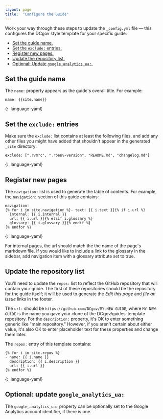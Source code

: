 ```yaml
---
layout: page
title:  "Configure the Guide"
---
```


Work your way through these steps to update 
the `_config.yml` file — this configures the DCgov style template for your specific guide:

- [Set the guide name.](#set-name)
- [Set the `exclude:` entries.](#set-exclude-entries)
- [Register new pages.](#register-new-pages)
- [Update the repository list.](#update-repository-list)
- [Optional: Update `google_analytics_ua:`.](#set-google-analytics)

## <a name="set-name"></a>Set the guide name

The `name:` property appears as the guide's overall title. For example:

~~~
name: {{site.name}}
~~~
{: .language-yaml}

## <a name="set-exclude-entries"></a>Set the `exclude:` entries

Make sure the `exclude:` list contains at least the following files, and add
any other files you might have added that shouldn't appear in the
generated `_site` directory:

~~~
exclude: [".rvmrc", ".rbenv-version", "README.md", "changelog.md"]
~~~
{: .language-yaml}

## <a name="register-new-pages"></a>Register new pages

The `navigation:` list is used to generate the table of contents. For example,
the `navigation:` section of this guide contains:

~~~
navigation:
{% for i in site.navigation %}- text: {{ i.text }}{% if i.url %}
  internal: {{ i.internal }}
  url: {{ i.url }}{% elsif i.glossary %}
  glossary: {{ i.glossary }}{% endif %}
{% endfor %}
~~~
{: .language-yaml}

For internal pages, the url should match the the name of the page's markdown file.
If you would like to include a link to the glossary in the sidebar, add navigation item with a glossary attribute set to true.

## <a name="update-repository-list"></a>Update the repository list

You'll need to update the `repos:` list to reflect the GitHub
repository that will contain your guide. The first of these repositories
should be the repository for the guide itself; it will be used to generate
the _Edit this page_ and _file an issue_ links in the footer.

The `url:` should be `https://github.com/DCgov/MY-NEW-GUIDE`, where
`MY-NEW-GUIDE` is the name you gave your clone of the DCgov/guides-template
repository. For the `description:` property, it's OK to enter something
generic like "main repository." However, if you aren't certain about either
value, it's also OK to enter placeholder text for these properties and change
them later.

The `repos:` entry of this template contains:

~~~
{% for i in site.repos %}
- name: {{ i.name }}
  description: {{ i.description }}
  url: {{ i.url }}
{% endfor %}
~~~
{: .language-yaml}

## <a name="set-google-analytics"></a>Optional: update `google_analytics_ua:`

The `google_analytics_ua:` property can be optionally set to the Google Analytics
account identifier, if there is one.